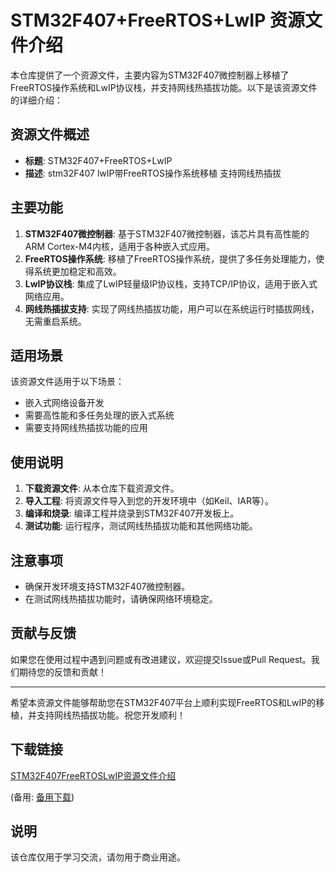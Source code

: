 # STM32F407+FreeRTOS+LwIP 资源文件介绍

本仓库提供了一个资源文件，主要内容为STM32F407微控制器上移植了FreeRTOS操作系统和LwIP协议栈，并支持网线热插拔功能。以下是该资源文件的详细介绍：

## 资源文件概述

- **标题**: STM32F407+FreeRTOS+LwIP
- **描述**: stm32F407 lwIP带FreeRTOS操作系统移植  支持网线热插拔

## 主要功能

1. **STM32F407微控制器**: 基于STM32F407微控制器，该芯片具有高性能的ARM Cortex-M4内核，适用于各种嵌入式应用。
2. **FreeRTOS操作系统**: 移植了FreeRTOS操作系统，提供了多任务处理能力，使得系统更加稳定和高效。
3. **LwIP协议栈**: 集成了LwIP轻量级IP协议栈，支持TCP/IP协议，适用于嵌入式网络应用。
4. **网线热插拔支持**: 实现了网线热插拔功能，用户可以在系统运行时插拔网线，无需重启系统。

## 适用场景

该资源文件适用于以下场景：

- 嵌入式网络设备开发
- 需要高性能和多任务处理的嵌入式系统
- 需要支持网线热插拔功能的应用

## 使用说明

1. **下载资源文件**: 从本仓库下载资源文件。
2. **导入工程**: 将资源文件导入到您的开发环境中（如Keil、IAR等）。
3. **编译和烧录**: 编译工程并烧录到STM32F407开发板上。
4. **测试功能**: 运行程序，测试网线热插拔功能和其他网络功能。

## 注意事项

- 确保开发环境支持STM32F407微控制器。
- 在测试网线热插拔功能时，请确保网络环境稳定。

## 贡献与反馈

如果您在使用过程中遇到问题或有改进建议，欢迎提交Issue或Pull Request。我们期待您的反馈和贡献！

---

希望本资源文件能够帮助您在STM32F407平台上顺利实现FreeRTOS和LwIP的移植，并支持网线热插拔功能。祝您开发顺利！

## 下载链接
[STM32F407FreeRTOSLwIP资源文件介绍](https://pan.quark.cn/s/5192632f93ef) 

(备用: [备用下载](https://pan.baidu.com/s/1mXBZ2mQfRnSJUmnHxGGJ6w?pwd=1234))

## 说明

该仓库仅用于学习交流，请勿用于商业用途。
